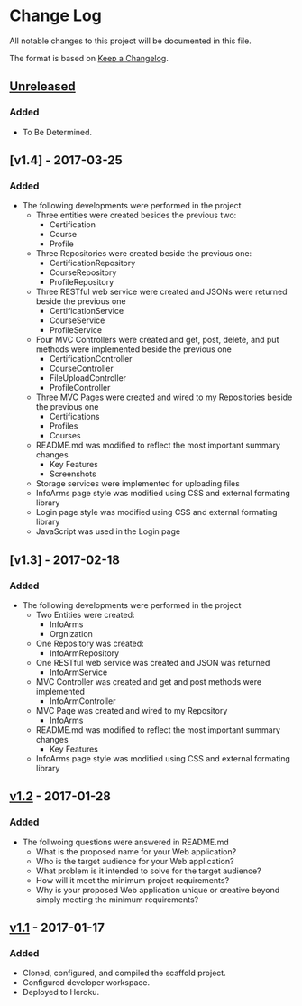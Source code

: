 # Change Log
All notable changes to this project will be documented in this file.

The format is based on [Keep a Changelog](http://keepachangelog.com/).

## [Unreleased]
### Added
- To Be Determined.

## [v1.4] - 2017-03-25
### Added
- The following developments were performed in the project
    - Three entities were created besides the previous two: 
        - Certification
        - Course
        - Profile
    - Three Repositories were created beside the previous one: 
        - CertificationRepository
        - CourseRepository
        - ProfileRepository
    - Three RESTful web service were created and JSONs were returned beside the previous one
        - CertificationService
        - CourseService
        - ProfileService
    - Four MVC Controllers were created and get, post, delete, and put methods were implemented beside the previous one
        - CertificationController
        - CourseController
        - FileUploadController
        - ProfileController
    - Three MVC Pages were created and wired to my Repositories beside the previous one
        - Certifications
        - Profiles
        - Courses
    - README.md was modified to reflect the most important summary changes
        - Key Features
        - Screenshots
    - Storage services were implemented for uploading files
    - InfoArms page style was modified using CSS and external formating library
    - Login page style was modified using CSS and external formating library
    - JavaScript was used in the Login page

## [v1.3] - 2017-02-18
### Added
- The following developments were performed in the project
    - Two Entities were created: 
        - InfoArms
        - Orgnization
    - One Repository was created: 
        - InfoArmRepository
    - One RESTful web service was created and JSON was returned
        - InfoArmService
    - MVC Controller was created and get and post methods were implemented
        - InfoArmController
    - MVC Page was created and wired to my Repository
        - InfoArms
    - README.md was modified to reflect the most important summary changes
        - Key Features
    - InfoArms page style was modified using CSS and external formating library

## [v1.2] - 2017-01-28
### Added
- The follwoing questions were answered in README.md
    - What is the proposed name for your Web application?
    - Who is the target audience for your Web application?
    - What problem is it intended to solve for the target audience?
    - How will it meet the minimum project requirements?
    - Why is your proposed Web application unique or creative beyond simply meeting the minimum requirements?

## [v1.1] - 2017-01-17
### Added
- Cloned, configured, and compiled the scaffold project.
- Configured developer workspace.
- Deployed to Heroku.

[Unreleased]: https://github.com/infsci2560sp17/full-stack-web-FarisAlotibi/compare/v1.2...HEAD
[v1.2]: https://github.com/infsci2560sp17/full-stack-web-FarisAlotibi/compare/v1.1...v1.2
[v1.1]: https://github.com/infsci2560sp17/full-stack-web-FarisAlotibi/compare/...v1.1